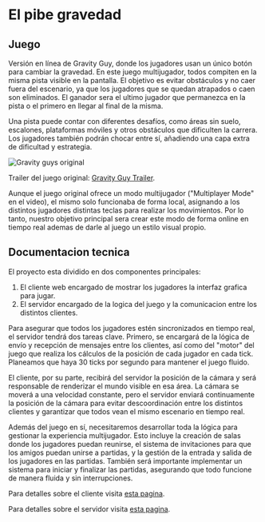 # El pibe gravedad

## Juego

Versión en línea de Gravity Guy, donde los jugadores usan un único botón para cambiar la gravedad. En este juego multijugador, todos compiten en la misma pista visible en la pantalla. El objetivo es evitar obstáculos y no caer fuera del escenario, ya que los jugadores que
se quedan atrapados o caen son eliminados. El ganador sera el ultimo jugador que permanezca en la pista o el primero en llegar al final de la misma.

Una pista puede contar con diferentes desafíos, como áreas sin suelo, escalones, plataformas móviles y otros obstáculos que dificulten la carrera. Los jugadores también podrán chocar entre sí, añadiendo una capa extra de dificultad y estrategia.

![Gravity guys original](https://media.pocketgamer.com/artwork/na-yqqv/iphone_gravity-guy_1.jpg "Gravity guy")

Trailer del juego original: [Gravity Guy Trailer](https://www.youtube.com/watch?v=iVTqXnJAotQ&ab_channel=Miniclip).

Aunque el juego original ofrece un modo multijugador ("Multiplayer Mode" en el video), el mismo solo funcionaba de forma local, asignando a los distintos jugadores distintas teclas para realizar los movimientos. Por lo tanto, nuestro objetivo principal sera crear este modo de forma online en tiempo real ademas de darle al juego un estilo visual propio.

## Documentacion tecnica

El proyecto esta dividido en dos componentes principales:

1. El cliente web encargado de mostrar los jugadores la interfaz grafica para jugar.
2. El servidor encargado de la logica del juego y la comunicacion entre los distintos clientes.

Para asegurar que todos los jugadores estén sincronizados en tiempo real, el servidor tendrá dos
tareas clave. Primero, se encargará de la lógica de envío y recepción de mensajes entre los clientes,
así como del "motor" del juego que realiza los cálculos de la posición de cada jugador en cada tick.
Planeamos que haya 30 ticks por segundo para mantener el juego fluido.

El cliente, por su parte, recibirá del servidor la posición de la cámara y será responsable de renderizar
el mundo visible en esa área. La cámara se moverá a una velocidad constante, pero el servidor
enviará continuamente la posición de la cámara para evitar descoordinación entre los distintos
clientes y garantizar que todos vean el mismo escenario en tiempo real.

Además del juego en sí, necesitaremos desarrollar toda la lógica para gestionar la experiencia
multijugador. Esto incluye la creación de salas donde los jugadores puedan reunirse, el sistema de
invitaciones para que los amigos puedan unirse a partidas, y la gestión de la entrada y salida de los
jugadores en las partidas. También será importante implementar un sistema para iniciar y finalizar las
partidas, asegurando que todo funcione de manera fluida y sin interrupciones.

Para detalles sobre el cliente visita [esta pagina](cliente/README.md).

Para detalles sobre el servidor visita [esta pagina](server/README.md).
